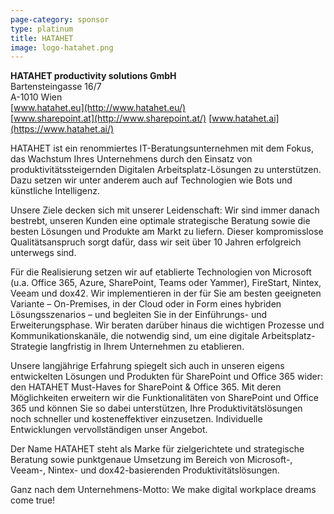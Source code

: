```yaml
---
page-category: sponsor
type: platinum
title: HATAHET
image: logo-hatahet.png
---
```


**HATAHET productivity solutions GmbH**<br/>
Bartensteingasse 16/7<br/>
A-1010 Wien<br/>
[www.hatahet.eu](http://www.hatahet.eu/)<br/>
[www.sharepoint.at](http://www.sharepoint.at/)
[www.hatahet.ai](https://www.hatahet.ai/)

HATAHET ist ein renommiertes IT-Beratungsunternehmen mit dem Fokus, das Wachstum Ihres Unternehmens durch den Einsatz von produktivitätssteigernden Digitalen Arbeitsplatz-Lösungen zu unterstützen. Dazu setzen wir unter anderem auch auf Technologien wie Bots und künstliche Intelligenz.

Unsere Ziele decken sich mit unserer Leidenschaft: Wir sind immer danach bestrebt, unseren Kunden eine optimale strategische Beratung sowie die besten Lösungen und Produkte am Markt zu liefern. Dieser kompromisslose Qualitätsanspruch sorgt dafür, dass wir seit über 10 Jahren erfolgreich unterwegs sind. 

Für die Realisierung setzen wir auf etablierte Technologien von Microsoft (u.a. Office 365, Azure, SharePoint, Teams oder Yammer), FireStart, Nintex, Veeam und dox42. Wir implementieren in der für Sie am besten geeigneten Variante – On-Premises, in der Cloud oder in Form eines hybriden Lösungsszenarios – und begleiten Sie in der Einführungs- und Erweiterungsphase. Wir beraten darüber hinaus die wichtigen Prozesse  und Kommunikationskanäle, die notwendig sind, um eine digitale Arbeitsplatz-Strategie langfristig in Ihrem Unternehmen zu etablieren.

Unsere langjährige Erfahrung spiegelt sich auch in unseren eigens entwickelten Lösungen und Produkten für SharePoint und Office 365 wider: den HATAHET Must-Haves for SharePoint & Office 365. Mit deren Möglichkeiten erweitern wir die Funktionalitäten von SharePoint und Office 365 und können Sie so dabei unterstützen, Ihre Produktivitätslösungen noch schneller und kosteneffektiver einzusetzen. Individuelle Entwicklungen vervollständigen unser Angebot.

Der Name HATAHET steht als Marke für zielgerichtete und strategische Beratung sowie punktgenaue Umsetzung im Bereich von Microsoft-, Veeam-, Nintex- und dox42-basierenden Produktivitätslösungen.

Ganz nach dem Unternehmens-Motto: We make digital workplace dreams come true!
